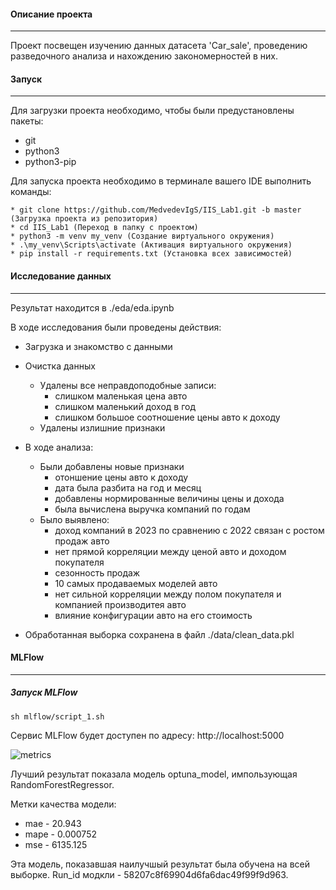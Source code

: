 #### Описание проекта
----------------
Проект посвещен изучению данных датасета 'Car_sale', проведению разведочного анализа и нахождению закономерностей в них.

#### Запуск
----------
Для загрузки проекта необходимо, чтобы были предустановлены пакеты:

* git
* python3
* python3-pip

Для запуска проекта необходимо в терминале вашего IDE выполнить команды:
```
* git clone https://github.com/MedvedevIgS/IIS_Lab1.git -b master (Загрузка проекта из репозитория)
* cd IIS_Lab1 (Переход в папку с проектом)
* python3 -m venv my_venv (Создание виртуального окружения)
* .\my_venv\Scripts\activate (Активация виртуального окружения)
* pip install -r requirements.txt (Установка всех зависимостей)
```

#### Исследование данных 
------------
Результат находится в ./eda/eda.ipynb

В ходе исследования были проведены действия:

* Загрузка и знакомство с данными

* Очистка данных
    * Удалены все неправдоподобные записи: 
        * слишком маленькая цена авто
        * слишком маленький доход в год
        * слишком большое соотношение цены авто к доходу
    * Удалены излишние признаки 
* В ходе анализа:
    * Были добавлены новые признаки
        * отоншение цены авто к доходу
        * дата была разбита на год и месяц
        * добавлены нормированные величины цены и дохода
        * была вычислена выручка компаний по годам
    * Было выявлено:
        * доход компаний в 2023 по сравнению с 2022 связан с ростом продаж авто
        * нет прямой корреляции между ценой авто и доходом покупателя
        * сезонность продаж
        * 10 самых продаваемых моделей авто
        * нет сильной корреляции между полом покупателя и компанией производитея авто
        * влияние конфигурации авто на его стоимость
* Обработанная выборка сохранена в файл ./data/clean_data.pkl

#### MLFlow
------------------
##### Запуск MLFlow
```
sh mlflow/script_1.sh
```
Сервис MLFlow будет доступен по адресу: http://localhost:5000

![metrics](eda/metrics.png)

Лучший результат показала модель optuna_model, импользующая RandomForestRegressor.

Метки качества модели:

* mae - 20.943
* mape - 0.000752
* mse - 6135.125

Эта модель, показавшая наилучшый результат была обучена на всей выборке. Run_id модкли - 58207c8f69904d6fa6dac49f99f9d963.
